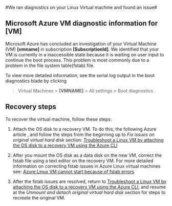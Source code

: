 <properties
	pageTitle="Linux VM waiting on input"
	description="Linux VM waiting on input"
	infoBubbleText="fstab issue found"
	service="microsoft.compute"
	resource="virtualmachines"
	authors="craigwiand"
	displayOrder="1"
	articleId="cant-ssh<tbd>"
	diagnosticScenario="CantSSH"
	selfHelpType="resource"
	supportTopicIds="32411835"
	resourceTags="linux"
	productPesIds="15571"
	cloudEnvironments="public"
/>

#We ran diagnostics on your Linux Virtual machine and found an issue#

## **Microsoft Azure VM diagnostic information for [VM]<!--($vmname)-->** ##

Microsoft Azure has concluded an investigation of your Virtual Machine (VM) **[vmname]**<!--($vmname)--> in subscription **[SubscriptionId]**<!--($SubscriptionId)-->. We identified that your VM is currently in a inaccessible state because it is waiting on user input to continue the boot process.  This problem is most commonly due to a problem in the file system table(fstab) file.  

To view more detailed information, see the serial log output in the boot diagnostics blade by clicking

> Virtual Machines > **[VMNAME]** > All settings > Boot diagnostics
   
## Recovery steps ##
To recover the virtual machine, follow these steps:

1. Attach the OS disk to a recovery VM. To do this, the following Azure article , and follow the steps from the beginning up to *Fix issues on original virtual hard disk* section: [Troubleshoot a Linux VM by attaching the OS disk to a recovery VM using the Azure CLI](https://docs.microsoft.com/en-us/azure/virtual-machines/virtual-machines-linux-troubleshoot-recovery-disks)

2. After you mount the OS disk as a data disk on the new VM, correct the fstab file using a text editor on the recovery VM. For more detailed information on correcting fstab issues in Azure Linux virtual machines see:
[Azure Linux VM cannot start because of fstab errors](https://support.microsoft.com/en-us/help/3206699)

3. After the fstab issues are resolved, return to [Troubleshoot a Linux VM by attaching the OS disk to a recovery VM using the Azure CLI](https://docs.microsoft.com/en-us/azure/virtual-machines/virtual-machines-linux-troubleshoot-recovery-disks), and resume at the *Unmount and detach original virtual hard disk* section for steps to recreate the original VM.



